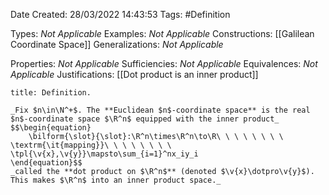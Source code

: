 <div class="topSpace"></div>

Date Created: 28/03/2022 14:43:53
Tags: #Definition

Types: _Not Applicable_
Examples: _Not Applicable_
Constructions: [[Galilean Coordinate Space]]
Generalizations: _Not Applicable_

Properties: _Not Applicable_
Sufficiencies: _Not Applicable_
Equivalences: _Not Applicable_
Justifications: [[Dot product is an inner product]]

``` ad-Definition
title: Definition.

_Fix $n\in\N^+$. The **Euclidean $n$-coordinate space** is the real $n$-coordinate space $\R^n$ equipped with the inner product_
$$\begin{equation}
    \bilform{\slot}{\slot}:\R^n\times\R^n\to\R\ \ \ \ \ \ \ \ \textrm{\it{mapping}}\ \ \ \ \ \ \ \ \tpl{\v{x},\v{y}}\mapsto\sum_{i=1}^nx_iy_i
\end{equation}$$
_called the **dot product on $\R^n$** (denoted $\v{x}\dotpro\v{y}$). This makes $\R^n$ into an inner product space._

```
